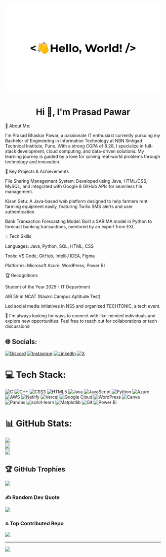<h1 align="center">
    <h1 align="center">
    <img src="226190894-18e959ba-d458-4a94-ac44-790190f2a947.gif">
</h1>


<h1 align="center">Hi 👋, I'm Prasad Pawar</h1

# 💫 About Me:
I'm Prasad Bhaskar Pawar, a passionate IT enthusiast currently pursuing my Bachelor of Engineering in Information Technology at NBN Sinhgad Technical Institute, Pune. With a strong CGPA of 8.28, I specialize in full-stack development, cloud computing, and data-driven solutions. My learning journey is guided by a love for solving real-world problems through technology and innovation.

🌱 Key Projects & Achievements

File Sharing Management System: Developed using Java, HTML/CSS, MySQL, and integrated with Google & GitHub APIs for seamless file management.

Kisan Setu: A Java-based web platform designed to help farmers rent farming equipment easily, featuring Twilio SMS alerts and user authentication.

Bank Transaction Forecasting Model: Built a SARIMA model in Python to forecast banking transactions, mentored by an expert from EXL.

💡 Tech Skills

Languages: Java, Python, SQL, HTML, CSS

Tools: VS Code, GitHub, IntelliJ IDEA, Figma

Platforms: Microsoft Azure, WordPress, Power BI

🏆 Recognitions

Student of the Year 2025 - IT Department

AIR 59 in NCAT (Naukri Campus Aptitude Test)

Led social media initiatives in NSS and organized TECHTONIC, a tech event.

📢 I'm always looking for ways to connect with like-minded individuals and explore new opportunities. Feel free to reach out for collaborations or tech discussions!


## 🌐 Socials:
[![Discord](https://img.shields.io/badge/Discord-%237289DA.svg?logo=discord&logoColor=white)](https://discord.gg/parshya5960) [![Instagram](https://img.shields.io/badge/Instagram-%23E4405F.svg?logo=Instagram&logoColor=white)](https://instagram.com/prasad4u_) [![LinkedIn](https://img.shields.io/badge/LinkedIn-%230077B5.svg?logo=linkedin&logoColor=white)](https://linkedin.com/in/prasad-pawar1) [![X](https://img.shields.io/badge/X-black.svg?logo=X&logoColor=white)](https://x.com/Prasad5610) 

# 💻 Tech Stack:
![C](https://img.shields.io/badge/c-%2300599C.svg?style=for-the-badge&logo=c&logoColor=white) ![C++](https://img.shields.io/badge/c++-%2300599C.svg?style=for-the-badge&logo=c%2B%2B&logoColor=white) ![CSS3](https://img.shields.io/badge/css3-%231572B6.svg?style=for-the-badge&logo=css3&logoColor=white) ![HTML5](https://img.shields.io/badge/html5-%23E34F26.svg?style=for-the-badge&logo=html5&logoColor=white) ![Java](https://img.shields.io/badge/java-%23ED8B00.svg?style=for-the-badge&logo=openjdk&logoColor=white) ![JavaScript](https://img.shields.io/badge/javascript-%23323330.svg?style=for-the-badge&logo=javascript&logoColor=%23F7DF1E) ![Python](https://img.shields.io/badge/python-3670A0?style=for-the-badge&logo=python&logoColor=ffdd54) ![Azure](https://img.shields.io/badge/azure-%230072C6.svg?style=for-the-badge&logo=microsoftazure&logoColor=white) ![AWS](https://img.shields.io/badge/AWS-%23FF9900.svg?style=for-the-badge&logo=amazon-aws&logoColor=white) ![Netlify](https://img.shields.io/badge/netlify-%23000000.svg?style=for-the-badge&logo=netlify&logoColor=#00C7B7) ![Vercel](https://img.shields.io/badge/vercel-%23000000.svg?style=for-the-badge&logo=vercel&logoColor=white) ![Google Cloud](https://img.shields.io/badge/GoogleCloud-%234285F4.svg?style=for-the-badge&logo=google-cloud&logoColor=white) ![WordPress](https://img.shields.io/badge/WordPress-%23117AC9.svg?style=for-the-badge&logo=WordPress&logoColor=white) ![Canva](https://img.shields.io/badge/Canva-%2300C4CC.svg?style=for-the-badge&logo=Canva&logoColor=white) ![Pandas](https://img.shields.io/badge/pandas-%23150458.svg?style=for-the-badge&logo=pandas&logoColor=white) ![scikit-learn](https://img.shields.io/badge/scikit--learn-%23F7931E.svg?style=for-the-badge&logo=scikit-learn&logoColor=white) ![Matplotlib](https://img.shields.io/badge/Matplotlib-%23ffffff.svg?style=for-the-badge&logo=Matplotlib&logoColor=black) ![Git](https://img.shields.io/badge/git-%23F05033.svg?style=for-the-badge&logo=git&logoColor=white) ![Power Bi](https://img.shields.io/badge/power_bi-F2C811?style=for-the-badge&logo=powerbi&logoColor=black)
# 📊 GitHub Stats:
![](https://github-readme-stats.vercel.app/api?username=Prasad9307&theme=ambient_gradient&hide_border=false&include_all_commits=true&count_private=true)<br/>
![](https://github-readme-streak-stats.herokuapp.com/?user=Prasad9307&theme=ambient_gradient&hide_border=false)<br/>
![](https://github-readme-stats.vercel.app/api/top-langs/?username=Prasad9307&theme=ambient_gradient&hide_border=false&include_all_commits=true&count_private=true&layout=compact)

## 🏆 GitHub Trophies
![](https://github-profile-trophy.vercel.app/?username=Prasad9307&theme=radical&no-frame=false&no-bg=false&margin-w=4)

### ✍️ Random Dev Quote
![](https://quotes-github-readme.vercel.app/api?type=horizontal&theme=radical)

### 🔝 Top Contributed Repo
![](https://github-contributor-stats.vercel.app/api?username=Prasad9307&limit=5&theme=dark&combine_all_yearly_contributions=true)

---
[![](https://visitcount.itsvg.in/api?id=Prasad9307&icon=0&color=0)](https://visitcount.itsvg.in)

<!-- Proudly created with GPRM ( https://gprm.itsvg.in ) -->

